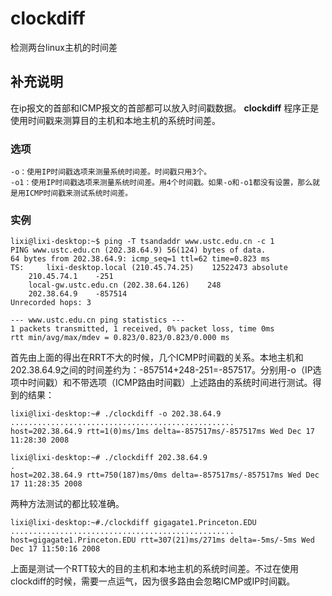 clockdiff
===

检测两台linux主机的时间差

## 补充说明

在ip报文的首部和ICMP报文的首部都可以放入时间戳数据。 **clockdiff** 程序正是使用时间戳来测算目的主机和本地主机的系统时间差。

### 选项  

```shell
-o：使用IP时间戳选项来测量系统时间差。时间戳只用3个。
-o1：使用IP时间戳选项来测量系统时间差。用4个时间戳。如果-o和-o1都没有设置，那么就是用ICMP时间戳来测试系统时间差。
```

### 实例  

```shell
lixi@lixi-desktop:~$ ping -T tsandaddr www.ustc.edu.cn -c 1
PING www.ustc.edu.cn (202.38.64.9) 56(124) bytes of data.
64 bytes from 202.38.64.9: icmp_seq=1 ttl=62 time=0.823 ms
TS:     lixi-desktop.local (210.45.74.25)    12522473 absolute
    210.45.74.1    -251
    local-gw.ustc.edu.cn (202.38.64.126)    248
    202.38.64.9    -857514
Unrecorded hops: 3

--- www.ustc.edu.cn ping statistics ---
1 packets transmitted, 1 received, 0% packet loss, time 0ms
rtt min/avg/max/mdev = 0.823/0.823/0.823/0.000 ms
```

首先由上面的得出在RRT不大的时候，几个ICMP时间戳的关系。本地主机和202.38.64.9之间的时间差约为：-857514+248-251=-857517。分别用-o（IP选项中时间戳）和不带选项（ICMP路由时间戳）上述路由的系统时间进行测试。得到的结果：

```shell
lixi@lixi-desktop:~# ./clockdiff -o 202.38.64.9  
..................................................
host=202.38.64.9 rtt=1(0)ms/1ms delta=-857517ms/-857517ms Wed Dec 17 11:28:30 2008
```

```shell
lixi@lixi-desktop:~# ./clockdiff 202.38.64.9
.
host=202.38.64.9 rtt=750(187)ms/0ms delta=-857517ms/-857517ms Wed Dec 17 11:28:35 2008
```

两种方法测试的都比较准确。

```shell
lixi@lixi-desktop:~#./clockdiff gigagate1.Princeton.EDU
..................................................
host=gigagate1.Princeton.EDU rtt=307(21)ms/271ms delta=-5ms/-5ms Wed Dec 17 11:50:16 2008
```

上面是测试一个RTT较大的目的主机和本地主机的系统时间差。不过在使用clockdiff的时候，需要一点运气，因为很多路由会忽略ICMP或IP时间戳。


<!-- Linux命令行搜索引擎：https://jaywcjlove.github.io/linux-command/ -->